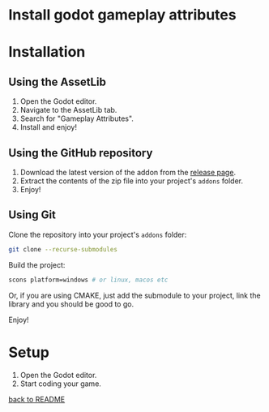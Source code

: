 ﻿Install godot gameplay attributes
=================================

# Installation

## Using the AssetLib

1. Open the Godot editor.
2. Navigate to the AssetLib tab.
3. Search for "Gameplay Attributes".
4. Install and enjoy!

## Using the GitHub repository

1. Download the latest version of the addon from the [release page](https://github.com/OctoD/godot_gameplay_attributes/releases).
2. Extract the contents of the zip file into your project's `addons` folder.
3. Enjoy!

## Using Git

Clone the repository into your project's `addons` folder:

```bash
git clone --recurse-submodules
```

Build the project:

```bash
scons platform=windows # or linux, macos etc
```

Or, if you are using CMAKE, just add the submodule to your project, link the library and you should be good to go.

Enjoy!

# Setup

1. Open the Godot editor.
2. Start coding your game.

[back to README](README.md)

